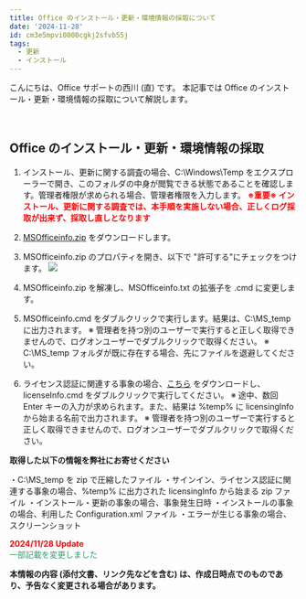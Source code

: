 ```yaml
---
title: Office のインストール・更新・環境情報の採取について
date: '2024-11-28'
id: cm3e5mpvi0000cgkj2sfvb55j
tags:
  - 更新
  - インストール
---
```


こんにちは、Office サポートの西川 (直) です。 
本記事では Office のインストール・更新・環境情報の採取について解説します。

<br>

Office のインストール・更新・環境情報の採取
--
1. インストール、更新に関する調査の場合、C:\Windows\Temp をエクスプローラーで開き、このフォルダの中身が閲覧できる状態であることを確認します。管理者権限が求められる場合、管理者権限を入力します。 <span style="color:#ff0000">**※重要※ インストール、更新に関する調査では、本手順を実施しない場合、正しくログ採取が出来ず、採取し直しとなります**</span>


2. [MSOfficeinfo.zip](MSOfficeinfo_v2.1.zip) をダウンロードします。

3. MSOfficeinfo.zip のプロパティを開き、以下で "許可する"にチェックをつけます。
![](image1.png)
4. MSOfficeinfo.zip を解凍し、MSOfficeinfo.txt の拡張子を .cmd に変更します。

5. MSOfficeinfo.cmd をダブルクリックで実行します。結果は、C:\MS_temp に出力されます。
※ 管理者を持つ別のユーザーで実行すると正しく取得できませんので、ログオンユーザーでダブルクリックで取得ください。
※ C:\MS_temp フォルダが既に存在する場合、先にファイルを退避してください。

6. ライセンス認証に関連する事象の場合、[こちら](https://www.microsoft.com/en-us/download/details.aspx?id=55948) をダウンロードし、licenseInfo.cmd をダブルクリックで実行してください。
※ 途中、数回 Enter キーの入力が求められます。また、結果は %temp% に licensingInfo から始まる名前で出力されます。
※ 管理者を持つ別のユーザーで実行すると正しく取得できませんので、ログオンユーザーでダブルクリックで取得ください。


**取得した以下の情報を弊社にお寄せください**

・C:\MS_temp を zip で圧縮したファイル
・サインイン、ライセンス認証に関連する事象の場合、%temp% に出力された licensingInfo から始まる zip ファイル
・インストール・更新の事象の場合、事象発生日時
・インストールの事象の場合、利用した Configuration.xml ファイル
・エラーが生じる事象の場合、スクリーンショット
<br>

<span style="color:#ff0000">**2024/11/28  Update**</span>  
<span style="color:#339966">一部記載を変更しました</span>

**本情報の内容 (添付文書、リンク先などを含む) は、作成日時点でのものであり、予告なく変更される場合があります。**